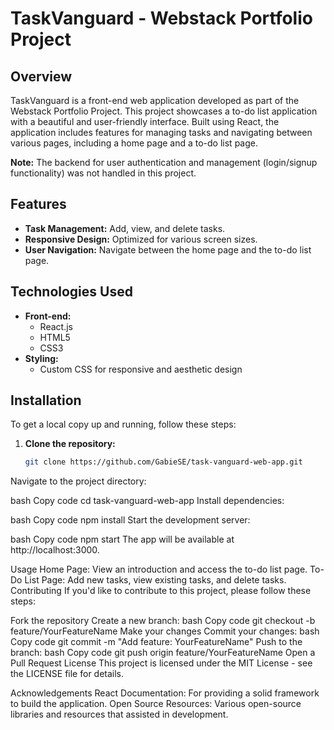 # TaskVanguard - Webstack Portfolio Project

## Overview

TaskVanguard is a front-end web application developed as part of the Webstack Portfolio Project. This project showcases a to-do list application with a beautiful and user-friendly interface. Built using React, the application includes features for managing tasks and navigating between various pages, including a home page and a to-do list page.

**Note:** The backend for user authentication and management (login/signup functionality) was not handled in this project.

## Features

- **Task Management:** Add, view, and delete tasks.
- **Responsive Design:** Optimized for various screen sizes.
- **User Navigation:** Navigate between the home page and the to-do list page.

## Technologies Used

- **Front-end:**
  - React.js
  - HTML5
  - CSS3
- **Styling:**
  - Custom CSS for responsive and aesthetic design

## Installation

To get a local copy up and running, follow these steps:

1. **Clone the repository:**
   ```bash
   git clone https://github.com/GabieSE/task-vanguard-web-app.git


Navigate to the project directory:

bash
Copy code
cd task-vanguard-web-app
Install dependencies:

bash
Copy code
npm install
Start the development server:

bash
Copy code
npm start
The app will be available at http://localhost:3000.

Usage
Home Page: View an introduction and access the to-do list page.
To-Do List Page: Add new tasks, view existing tasks, and delete tasks.
Contributing
If you'd like to contribute to this project, please follow these steps:

Fork the repository
Create a new branch:
bash
Copy code
git checkout -b feature/YourFeatureName
Make your changes
Commit your changes:
bash
Copy code
git commit -m "Add feature: YourFeatureName"
Push to the branch:
bash
Copy code
git push origin feature/YourFeatureName
Open a Pull Request
License
This project is licensed under the MIT License - see the LICENSE file for details.

Acknowledgements
React Documentation: For providing a solid framework to build the application.
Open Source Resources: Various open-source libraries and resources that assisted in development.